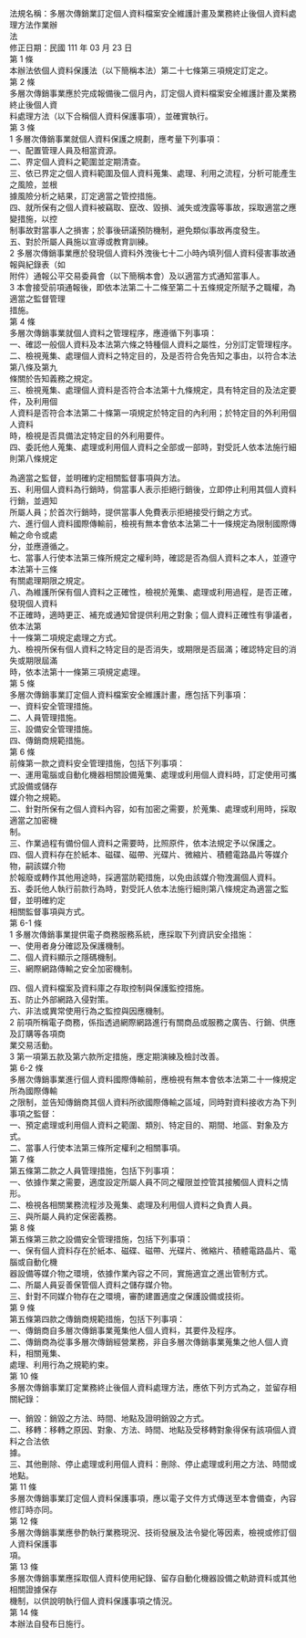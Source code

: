法規名稱：多層次傳銷業訂定個人資料檔案安全維護計畫及業務終止後個人資料處理方法作業辦  
法  
修正日期：民國 111 年 03 月 23 日  
第 1 條  
本辦法依個人資料保護法（以下簡稱本法）第二十七條第三項規定訂定之。  
第 2 條  
多層次傳銷事業應於完成報備後二個月內，訂定個人資料檔案安全維護計畫及業務終止後個人資  
料處理方法（以下合稱個人資料保護事項），並確實執行。  
第 3 條  
1 多層次傳銷事業就個人資料保護之規劃，應考量下列事項：  
一、配置管理人員及相當資源。  
二、界定個人資料之範圍並定期清查。  
三、依已界定之個人資料範圍及個人資料蒐集、處理、利用之流程，分析可能產生之風險，並根  
據風險分析之結果，訂定適當之管控措施。  
四、就所保有之個人資料被竊取、竄改、毀損、滅失或洩露等事故，採取適當之應變措施，以控  
制事故對當事人之損害；於事後研議預防機制，避免類似事故再度發生。  
五、對於所屬人員施以宣導或教育訓練。  
2 多層次傳銷事業應於發現個人資料外洩後七十二小時內填列個人資料侵害事故通報與紀錄表（如  
附件）通報公平交易委員會（以下簡稱本會）及以適當方式通知當事人。  
3 本會接受前項通報後，即依本法第二十二條至第二十五條規定所賦予之職權，為適當之監督管理  
措施。  
第 4 條  
多層次傳銷事業就個人資料之管理程序，應遵循下列事項：  
一、確認一般個人資料及本法第六條之特種個人資料之屬性，分別訂定管理程序。  
二、檢視蒐集、處理個人資料之特定目的，及是否符合免告知之事由，以符合本法第八條及第九  
條關於告知義務之規定。  
三、檢視蒐集、處理個人資料是否符合本法第十九條規定，具有特定目的及法定要件，及利用個  
人資料是否符合本法第二十條第一項規定於特定目的內利用；於特定目的外利用個人資料  
時，檢視是否具備法定特定目的外利用要件。  
四、委託他人蒐集、處理或利用個人資料之全部或一部時，對受託人依本法施行細則第八條規定  


為適當之監督，並明確約定相關監督事項與方法。  
五、利用個人資料為行銷時，倘當事人表示拒絕行銷後，立即停止利用其個人資料行銷，並週知  
所屬人員；於首次行銷時，提供當事人免費表示拒絕接受行銷之方式。  
六、進行個人資料國際傳輸前，檢視有無本會依本法第二十一條規定為限制國際傳輸之命令或處  
分，並應遵循之。  
七、當事人行使本法第三條所規定之權利時，確認是否為個人資料之本人，並遵守本法第十三條  
有關處理期限之規定。  
八、為維護所保有個人資料之正確性，檢視於蒐集、處理或利用過程，是否正確，發現個人資料  
不正確時，適時更正、補充或通知曾提供利用之對象；個人資料正確性有爭議者，依本法第  
十一條第二項規定處理之方式。  
九、檢視所保有個人資料之特定目的是否消失，或期限是否屆滿；確認特定目的消失或期限屆滿  
時，依本法第十一條第三項規定處理。  
第 5 條  
多層次傳銷事業訂定個人資料檔案安全維護計畫，應包括下列事項：  
一、資料安全管理措施。  
二、人員管理措施。  
三、設備安全管理措施。  
四、傳銷商規範措施。  
第 6 條  
前條第一款之資料安全管理措施，包括下列事項：  
一、運用電腦或自動化機器相關設備蒐集、處理或利用個人資料時，訂定使用可攜式設備或儲存  
媒介物之規範。  
二、針對所保有之個人資料內容，如有加密之需要，於蒐集、處理或利用時，採取適當之加密機  
制。  
三、作業過程有備份個人資料之需要時，比照原件，依本法規定予以保護之。  
四、個人資料存在於紙本、磁碟、磁帶、光碟片、微縮片、積體電路晶片等媒介物，嗣該媒介物  
於報廢或轉作其他用途時，採適當防範措施，以免由該媒介物洩漏個人資料。  
五、委託他人執行前款行為時，對受託人依本法施行細則第八條規定為適當之監督，並明確約定  
相關監督事項與方式。  
第 6-1 條  
1 多層次傳銷事業提供電子商務服務系統，應採取下列資訊安全措施：  
一、使用者身分確認及保護機制。  
二、個人資料顯示之隱碼機制。  
三、網際網路傳輸之安全加密機制。  


四、個人資料檔案及資料庫之存取控制與保護監控措施。  
五、防止外部網路入侵對策。  
六、非法或異常使用行為之監控與因應機制。  
2 前項所稱電子商務，係指透過網際網路進行有關商品或服務之廣告、行銷、供應及訂購等各項商  
業交易活動。  
3 第一項第五款及第六款所定措施，應定期演練及檢討改善。  
第 6-2 條  
多層次傳銷事業進行個人資料國際傳輸前，應檢視有無本會依本法第二十一條規定所為國際傳輸  
之限制，並告知傳銷商其個人資料所欲國際傳輸之區域，同時對資料接收方為下列事項之監督：  
一、預定處理或利用個人資料之範圍、類別、特定目的、期間、地區、對象及方式。  
二、當事人行使本法第三條所定權利之相關事項。  
第 7 條  
第五條第二款之人員管理措施，包括下列事項：  
一、依據作業之需要，適度設定所屬人員不同之權限並控管其接觸個人資料之情形。  
二、檢視各相關業務流程涉及蒐集、處理及利用個人資料之負責人員。  
三、與所屬人員約定保密義務。  
第 8 條  
第五條第三款之設備安全管理措施，包括下列事項：  
一、保有個人資料存在於紙本、磁碟、磁帶、光碟片、微縮片、積體電路晶片、電腦或自動化機  
器設備等媒介物之環境，依據作業內容之不同，實施適宜之進出管制方式。  
二、所屬人員妥善保管個人資料之儲存媒介物。  
三、針對不同媒介物存在之環境，審酌建置適度之保護設備或技術。  
第 9 條  
第五條第四款之傳銷商規範措施，包括下列事項：  
一、傳銷商自多層次傳銷事業蒐集他人個人資料，其要件及程序。  
二、傳銷商為從事多層次傳銷經營業務，非自多層次傳銷事業蒐集之他人個人資料，相關蒐集、  
處理、利用行為之規範約束。  
第 10 條  
多層次傳銷事業訂定業務終止後個人資料處理方法，應依下列方式為之，並留存相關紀錄：  


一、銷毀：銷毀之方法、時間、地點及證明銷毀之方式。  
二、移轉：移轉之原因、對象、方法、時間、地點及受移轉對象得保有該項個人資料之合法依  
據。  
三、其他刪除、停止處理或利用個人資料：刪除、停止處理或利用之方法、時間或地點。  
第 11 條  
多層次傳銷事業訂定個人資料保護事項，應以電子文件方式傳送至本會備查，內容修訂時亦同。  
第 12 條  
多層次傳銷事業應參酌執行業務現況、技術發展及法令變化等因素，檢視或修訂個人資料保護事  
項。  
第 13 條  
多層次傳銷事業應採取個人資料使用紀錄、留存自動化機器設備之軌跡資料或其他相關證據保存  
機制，以供說明執行個人資料保護事項之情況。  
第 14 條  
本辦法自發布日施行。  


